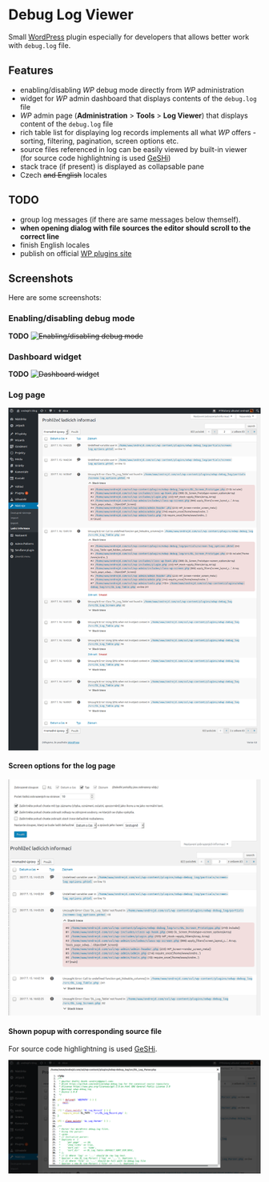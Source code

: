 # Debug Log Viewer

Small [WordPress][1] plugin especially for developers that allows better work with `debug.log` file.

## Features

* enabling/disabling _WP_ debug mode directly from _WP_ administration
* widget for _WP_ admin dashboard that displays contents of the `debug.log` file
* _WP_ admin page (__Administration__ > __Tools__ > __Log Viewer__) that displays content of the `debug.log` file
* rich table list for displaying log records implements all what _WP_ offers - sorting, filtering, pagination, screen options etc.
* source files referenced in log can be easily viewed by built-in viewer (for source code highlightning is used [GeSHi][2])
* stack trace (if present) is displayed as collapsable pane
* Czech ~~and English~~ locales

## TODO

* group log messages (if there are same messages below themself).
* __when opening dialog with file sources the editor should scroll to the correct line__
* finish English locales
* publish on official [WP plugins site](3)

## Screenshots

Here are some screenshots:

### Enabling/disabling debug mode

__TODO__ ~~![Enabling/disabling debug mode](screenshot-04.png "Enabling/disabling debug mode")~~

### Dashboard widget

__TODO__ ~~![Dashboard widget](screenshot-05.png "Dashboard widget")~~

### Log page

![Log page](screenshot-01.png "Log page")

#### Screen options for the log page

~~![Screen options](screenshot-02.png "Screen options for the log page")~~

#### Shown popup with corresponding source file

For source code highlightning is used [GeSHi][2].

~~![Popup with source file](screenshot-03.png "Popup with source file")~~


[1]: https://wordpress.org/
[2]: http://qbnz.com/highlighter/
[3]: https://wordpress.org/plugins/
